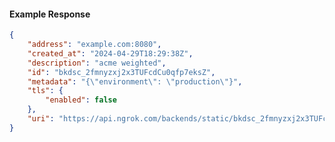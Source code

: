 <!-- Code generated for API Clients. DO NOT EDIT. -->

#### Example Response

```json
{
	"address": "example.com:8080",
	"created_at": "2024-04-29T18:29:38Z",
	"description": "acme weighted",
	"id": "bkdsc_2fmnyzxj2x3TUFcdCu0qfp7eksZ",
	"metadata": "{\"environment\": \"production\"}",
	"tls": {
		"enabled": false
	},
	"uri": "https://api.ngrok.com/backends/static/bkdsc_2fmnyzxj2x3TUFcdCu0qfp7eksZ"
}
```
